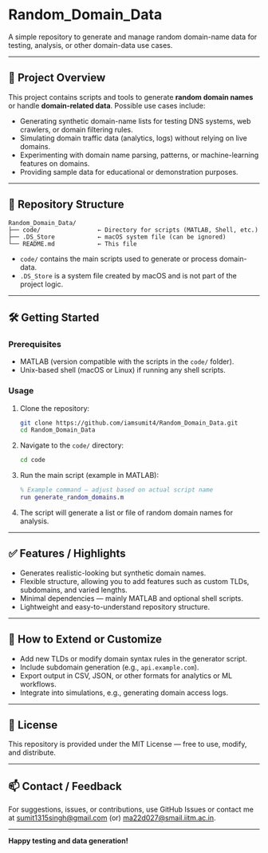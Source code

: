 # Random_Domain_Data

A simple repository to generate and manage random domain-name data for testing, analysis, or other domain-data use cases.

---

## 🚀 Project Overview

This project contains scripts and tools to generate **random domain names** or handle **domain-related data**. Possible use cases include:

- Generating synthetic domain-name lists for testing DNS systems, web crawlers, or domain filtering rules.  
- Simulating domain traffic data (analytics, logs) without relying on live domains.  
- Experimenting with domain name parsing, patterns, or machine-learning features on domains.  
- Providing sample data for educational or demonstration purposes.

---

## 📁 Repository Structure

```
Random_Domain_Data/
├── code/                ← Directory for scripts (MATLAB, Shell, etc.)  
├── .DS_Store            ← macOS system file (can be ignored)  
└── README.md            ← This file  
```

- `code/` contains the main scripts used to generate or process domain-data.  
- `.DS_Store` is a system file created by macOS and is not part of the project logic.  

---

## 🛠 Getting Started

### Prerequisites

- MATLAB (version compatible with the scripts in the `code/` folder).  
- Unix-based shell (macOS or Linux) if running any shell scripts.

### Usage

1. Clone the repository:  
   ```bash
   git clone https://github.com/iamsumit4/Random_Domain_Data.git
   cd Random_Domain_Data
   ```

2. Navigate to the `code/` directory:  
   ```bash
   cd code
   ```

3. Run the main script (example in MATLAB):  
   ```matlab
   % Example command — adjust based on actual script name
   run generate_random_domains.m
   ```

4. The script will generate a list or file of random domain names for analysis.

---

## ✅ Features / Highlights

- Generates realistic-looking but synthetic domain names.  
- Flexible structure, allowing you to add features such as custom TLDs, subdomains, and varied lengths.  
- Minimal dependencies — mainly MATLAB and optional shell scripts.  
- Lightweight and easy-to-understand repository structure.

---

## 🔧 How to Extend or Customize

- Add new TLDs or modify domain syntax rules in the generator script.  
- Include subdomain generation (e.g., `api.example.com`).  
- Export output in CSV, JSON, or other formats for analytics or ML workflows.  
- Integrate into simulations, e.g., generating domain access logs.

---

## 🧾 License

This repository is provided under the MIT License — free to use, modify, and distribute.

---

## 📫 Contact / Feedback

For suggestions, issues, or contributions, use GitHub Issues or contact me at sumit1315singh@gmail.com (or) ma22d027@smail.iitm.ac.in.

---

**Happy testing and data generation!**
